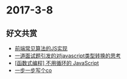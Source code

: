 # 2017-3-8

## 好文共赏

* [前端常见算法的JS实现](https://segmentfault.com/a/1190000008593715)
* [一道面试题引发的对javascript类型转换的思考](http://www.cnblogs.com/coco1s/p/6509141.html)
* [[函数式编程] 不用循环的 JavaScript](https://github.com/ccforward/cc/issues/59)
* [一步一步写个co](https://yoyoyohamapi.gitbooks.io/-co/content/)